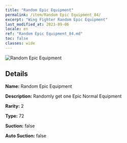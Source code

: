 ```yaml
---
title: "Random Epic Equipment"
permalink: /item/Random Epic Equipment_84/
excerpt: "Wing Fighter Random Epic Equipment"
last_modified_at: 2023-09-06
locale: en
ref: "Random Epic Equipment_84.md"
toc: false
classes: wide
---
```



 ![Random Epic Equipment](/images/item/Random_Epic_Equipment_p.png)



## Details

 **Name:** Random Epic Equipment 

 **Description:** Randomly get one Epic Normal Equipment

 **Rarity:** 2 

 **Type:** 72 

 **Suction:** false 

 **Auto Suction:** false 



